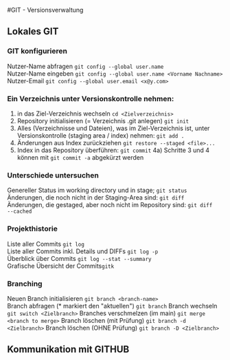 #GIT - Versionsverwaltung

## Lokales GIT
### GIT konfigurieren
Nutzer-Name abfragen  ``git config --global user.name``  
Nutzer-Name eingeben  ``git config --global user.name <Vorname Nachname>``  
Nutzer-Email ``git config --global user.email <x@y.com>``  

### Ein Verzeichnis unter Versionskontrolle nehmen: 
1) in das Ziel-Verzeichnis wechseln ``cd <Zielverzeichnis>``  
2) Repository initialisieren (= Verzeichnis .git anlegen) ``git init``
3) Alles (Verzeichnisse und Dateien), was im Ziel-Verzeichnis ist, unter Versionskontrolle (staging area / index) nehmen: ``git add .``
5) Änderungen aus Index zurückziehen ``git restore --staged <file>...``
4) Index in das Repository überführen: ``git commit``
4a) Schritte 3 und 4 können mit ``git commit -a`` abgekürzt werden 

### Unterschiede untersuchen
Genereller Status im working directory und in stage; ``git status``  
Änderungen, die noch nicht in der Staging-Area sind: ``git diff``   
Änderungen, die gestaged, aber noch nicht im Repository sind: ``git diff   --cached``

### Projekthistorie
Liste aller Commits ``git log``  
Liste aller Commits inkl. Details und DIFFs ``git log -p``  
Überblick über Commits ``git log --stat --summary``  
Grafische Übersicht der Commits``gitk``

### Branching
Neuen Branch initialisieren ``git branch <branch-name>``  
Branch abfragen (* markiert den "aktuellen") ``git branch``
Branch wechseln ``git switch <Zielbranch>``
Branches verschmelzen (im main) ``git merge <branch to merge>``
Branch löschen (mit Prüfung) ``git branch -d <Zielbranch>``
Branch löschen (OHNE Prüfung) ``git branch -D <Zielbranch>``

## Kommunikation mit GITHUB

